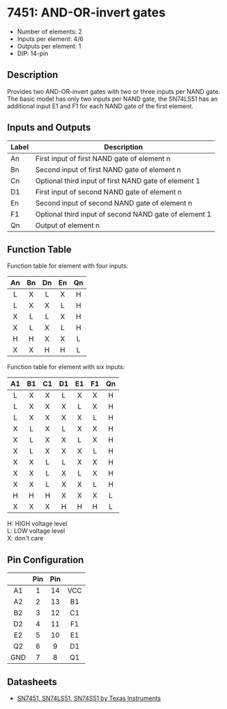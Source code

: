 # 7451: AND-OR-invert gates

- Number of elements: 2
- Inputs per element: 4/6
- Outputs per element: 1
- DIP: 14-pin

## Description

Provides two AND-OR-invert gates with two or three inputs per NAND gate. The basic model has
only two inputs per NAND gate, the SN74LS51 has an additional input E1 and F1 for each NAND gate
of the first element.

## Inputs and Outputs

| Label | Description                                           |
|:----- | ----------------------------------------------------- |
| An    | First input of first NAND gate of element n           |
| Bn    | Second input of first NAND gate of element n          |
| Cn    | Optional third input of first NAND gate of element 1  |
| D1    | First input of second NAND gate of element n          |
| En    | Second input of second NAND gate of element n         |
| F1    | Optional third input of second NAND gate of element 1 |
| Qn    | Output of element n                                   |

## Function Table

Function table for element with four inputs:

| An  | Bn  | Dn  | En  | Qn  |
|:---:|:---:|:---:|:---:|:---:|
| L   | X   | L   | X   | H   |
| L   | X   | X   | L   | H   |
| X   | L   | L   | X   | H   |
| X   | L   | X   | L   | H   |
| H   | H   | X   | X   | L   |
| X   | X   | H   | H   | L   |

Function table for element with six inputs:

| A1  | B1  | C1  | D1  | E1  | F1  | Qn  |
|:---:|:---:|:---:|:---:|:---:|:---:|:---:|
| L   | X   | X   | L   | X   | X   | H   |
| L   | X   | X   | X   | L   | X   | H   |
| L   | X   | X   | X   | X   | L   | H   |
| X   | L   | X   | L   | X   | X   | H   |
| X   | L   | X   | X   | L   | X   | H   |
| X   | L   | X   | X   | X   | L   | H   |
| X   | X   | L   | L   | X   | X   | H   |
| X   | X   | L   | X   | L   | X   | H   |
| X   | X   | L   | X   | X   | L   | H   |
| H   | H   | H   | X   | X   | X   | L   |
| X   | X   | X   | H   | H   | H   | L   |

H: HIGH voltage level  
L: LOW voltage level  
X: don't care

## Pin Configuration

|     | Pin | Pin |     |
|:---:|:---:|:---:|:---:|
| A1  |   1 |  14 | VCC |
| A2  |   2 |  13 | B1  |
| B2  |   3 |  12 | C1  |
| D2  |   4 |  11 | F1  |
| E2  |   5 |  10 | E1  |
| Q2  |   6 |   9 | D1  |
| GND |   7 |   8 | Q1  |

## Datasheets

- [SN7451, SN74LS51, SN74S51 by Texas Instruments](http://www.bucek.name/pdf/74ls51.pdf)
